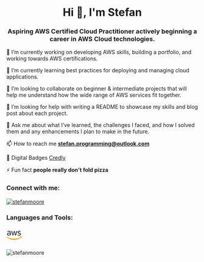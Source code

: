 <h1 align="center">Hi 👋, I'm Stefan</h1>
<h3 align="center">Aspiring AWS Certified Cloud Practitioner actively beginning a career in AWS Cloud technologies.</h3>

🔭 I’m currently working on developing AWS skills, building a portfolio, and working towards AWS certifications.

🌱 I’m currently learning best practices for deploying and managing cloud applications.

👯 I’m looking to collaborate on beginner & intermediate projects that will help me understand how the wide range of AWS services fit together.

🤝 I’m looking for help with writing a README to showcase my skills and blog post about each project.

💬 Ask me about what I’ve learned, the challenges I faced, and how I solved them and any enhancements I plan to make in the future.

📫 How to reach me **stefan.programming@outlook.com**

📄 Digital Badges [Credly](https://www.credly.com/users/stefanmoore)

⚡ Fun fact **people really don't fold pizza**

<h3 align="left">Connect with me:</h3>
<p align="left">
<a href="https://dev.to/stefanmoore" target="blank"><img align="center" src="https://raw.githubusercontent.com/rahuldkjain/github-profile-readme-generator/master/src/images/icons/Social/devto.svg" alt="stefanmoore" height="30" width="40" /></a>
</p>

<h3 align="left">Languages and Tools:</h3>
<p align="left"> <a href="https://aws.amazon.com" target="_blank" rel="noreferrer"> <img src="https://raw.githubusercontent.com/devicons/devicon/master/icons/amazonwebservices/amazonwebservices-original-wordmark.svg" alt="aws" width="40" height="40"/> </a> </p>

<p align="left"> <img src="https://komarev.com/ghpvc/?username=stefanmoore&label=Profile%20views&color=0e75b6&style=flat" alt="stefanmoore" /> </p>